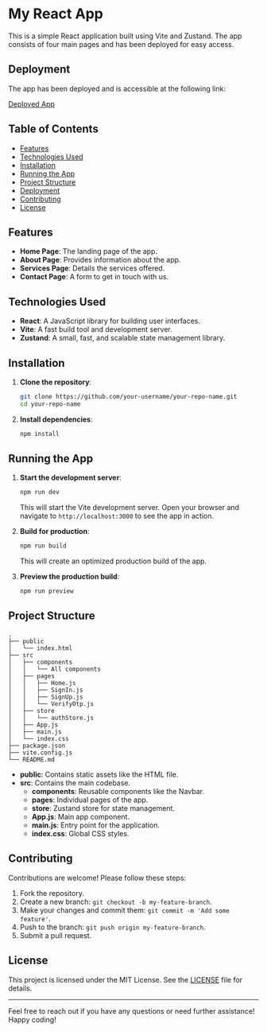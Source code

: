 # My React App

This is a simple React application built using Vite and Zustand. The app consists of four main pages and has been deployed for easy access.

## Deployment

The app has been deployed and is accessible at the following link:

[Deployed App](https://your-deployment-link.com)

## Table of Contents

- [Features](#features)
- [Technologies Used](#technologies-used)
- [Installation](#installation)
- [Running the App](#running-the-app)
- [Project Structure](#project-structure)
- [Deployment](#deployment)
- [Contributing](#contributing)
- [License](#license)

## Features

- **Home Page**: The landing page of the app.
- **About Page**: Provides information about the app.
- **Services Page**: Details the services offered.
- **Contact Page**: A form to get in touch with us.

## Technologies Used

- **React**: A JavaScript library for building user interfaces.
- **Vite**: A fast build tool and development server.
- **Zustand**: A small, fast, and scalable state management library.

## Installation

1. **Clone the repository**:

    ```sh
    git clone https://github.com/your-username/your-repo-name.git
    cd your-repo-name
    ```

2. **Install dependencies**:

    ```sh
    npm install
    ```

## Running the App

1. **Start the development server**:

    ```sh
    npm run dev
    ```

    This will start the Vite development server. Open your browser and navigate to `http://localhost:3000` to see the app in action.

2. **Build for production**:

    ```sh
    npm run build
    ```

    This will create an optimized production build of the app.

3. **Preview the production build**:

    ```sh
    npm run preview
    ```

## Project Structure

```
.
├── public
│   └── index.html
├── src
│   ├── components
│   │   └── All components
│   ├── pages
│   │   ├── Home.js
│   │   ├── SignIn.js
│   │   ├── SignUp.js
│   │   └── VerifyOtp.js
│   ├── store
│   │   └── authStore.js
│   ├── App.js
│   ├── main.js
│   └── index.css
├── package.json
├── vite.config.js
└── README.md
```

- **public**: Contains static assets like the HTML file.
- **src**: Contains the main codebase.
  - **components**: Reusable components like the Navbar.
  - **pages**: Individual pages of the app.
  - **store**: Zustand store for state management.
  - **App.js**: Main app component.
  - **main.js**: Entry point for the application.
  - **index.css**: Global CSS styles.



## Contributing

Contributions are welcome! Please follow these steps:

1. Fork the repository.
2. Create a new branch: `git checkout -b my-feature-branch`.
3. Make your changes and commit them: `git commit -m 'Add some feature'`.
4. Push to the branch: `git push origin my-feature-branch`.
5. Submit a pull request.

## License

This project is licensed under the MIT License. See the [LICENSE](LICENSE) file for details.

---

Feel free to reach out if you have any questions or need further assistance! Happy coding!